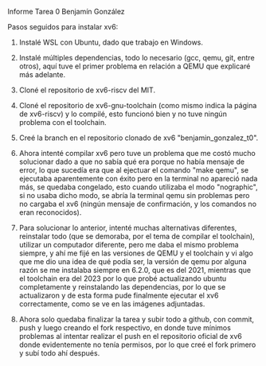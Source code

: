 Informe Tarea 0
Benjamín González

Pasos seguidos para instalar xv6:
1) Instalé WSL con Ubuntu, dado que trabajo en Windows.

2) Instalé múltiples dependencias, todo lo necesario (gcc, qemu, git, entre otros), aquí tuve el primer problema
en relación a QEMU que explicaré más adelante.

3) Cloné el repositorio de xv6-riscv del MIT.

4) Cloné el repositorio de xv6-gnu-toolchain (como mismo indica la página de xv6-riscv) y lo compilé, esto funcionó
bien y no tuve ningún problema con el toolchain.

5) Creé la branch en el repositorio clonado de xv6 "benjamin_gonzalez_t0".

6) Ahora intenté compilar xv6 pero tuve un problema que me costó mucho solucionar dado a que no sabía qué era porque
no había mensaje de error, lo que sucedía era que al ejectuar el comando "make qemu", se ejecutaba aparentemente
con éxito pero en la terminal no apareció nada más, se quedaba congelado, esto cuando utilizaba el modo "nographic",
si no usaba dicho modo, se abría la terminal qemu sin problemas pero no cargaba el xv6 (ningún mensaje de confirmación,
y los comandos no eran reconocidos).

7) Para solucionar lo anterior, intenté muchas alternativas diferentes, reinstalar todo (que se demoraba, por el tema
de compilar el toolchain), utilizar un computador diferente, pero me daba el mismo problema siempre, y ahí me fijé
en las versiones de QEMU y el toolchain y vi algo que me dio una idea de qué podía ser, la versión de qemu por alguna
razón se me instalaba siempre en 6.2.0, que es del 2021, mientras que el toolchain era del 2023 por lo que probé actualizando ubuntu completamente y reinstalando las dependencias, por lo que se actualizaron y de esta forma pude
finalmente ejecutar el xv6 correctamente, como se ve en las imágenes adjuntadas.

8) Ahora solo quedaba finalizar la tarea y subir todo a github, con commit, push y luego creando el fork respectivo,
en donde tuve mínimos problemas al intentar realizar el push en el repositorio oficial de xv6 donde evidentemente
no tenía permisos, por lo que creé el fork primero y subí todo ahí después.
